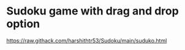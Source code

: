 # Sudoku game with drag and drop option
https://raw.githack.com/harshithtr53/Sudoku/main/suduko.html
